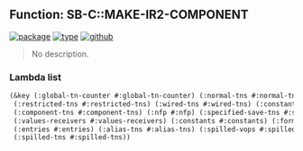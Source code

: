 ## Function: SB-C::MAKE-IR2-COMPONENT
[![package](https://img.shields.io/badge/Package-SB--C-5f9ea0.svg?style=social&colorA=999999)](../) [![type](https://img.shields.io/badge/Type-Function-5f9ea0.svg?style=social&colorA=999999)](../#function) [![github](https://img.shields.io/badge/GitHub-View_the_source-5f9ea0.svg?style=social&colorA=999999&logo=github)](https://github.com/sbcl/sbcl/blob/master/src/compiler/vop.lisp/) 

> No description.

### Lambda list
```cl
(&key (:global-tn-counter #:global-tn-counter) (:normal-tns #:normal-tns)
 (:restricted-tns #:restricted-tns) (:wired-tns #:wired-tns) (:constant-tns #:constant-tns)
 (:component-tns #:component-tns) (:nfp #:nfp) (:specified-save-tns #:specified-save-tns)
 (:values-receivers #:values-receivers) (:constants #:constants) (:format #:format)
 (:entries #:entries) (:alias-tns #:alias-tns) (:spilled-vops #:spilled-vops)
 (:spilled-tns #:spilled-tns))
```
